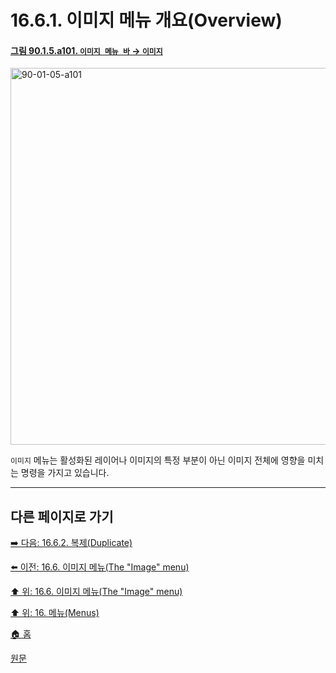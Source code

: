 # 16.6.1. 이미지 메뉴 개요(Overview)

<a id="90-01-05-a101"></a>

#### [그림 90.1.5.a101. `이미지 메뉴 바` → `이미지`](./90-01-05-00-image.md#90-01-05-a101)
<img width="977" height="603" alt="90-01-05-a101" src="https://github.com/user-atta
chments/assets/a86dc530-501d-42ea-89cf-3f52cdc40101" />

`이미지` 메뉴는 활성화된 레이어나 이미지의 특정 부분이 아닌 이미지 전체에 영향을 미치는 명령을 가지고 있습니다.

***

## 다른 페이지로 가기

[➡️ 다음: 16.6.2. 복제(Duplicate)](./16-06-02-duplicate.md)

[⬅️ 이전: 16.6. 이미지 메뉴(The "Image" menu)](./16-06-00-the-image-menu.md)

[⬆️ 위: 16.6. 이미지 메뉴(The "Image" menu)](./16-06-00-the-image-menu.md)

[⬆️ 위: 16. 메뉴(Menus)](./16-00-menus.md)

[🏠 홈](./00-home.md)

[원문](https://docs.gimp.org/2.10/ko/gimp-image-menu.html#gimp-image-menu-overview)